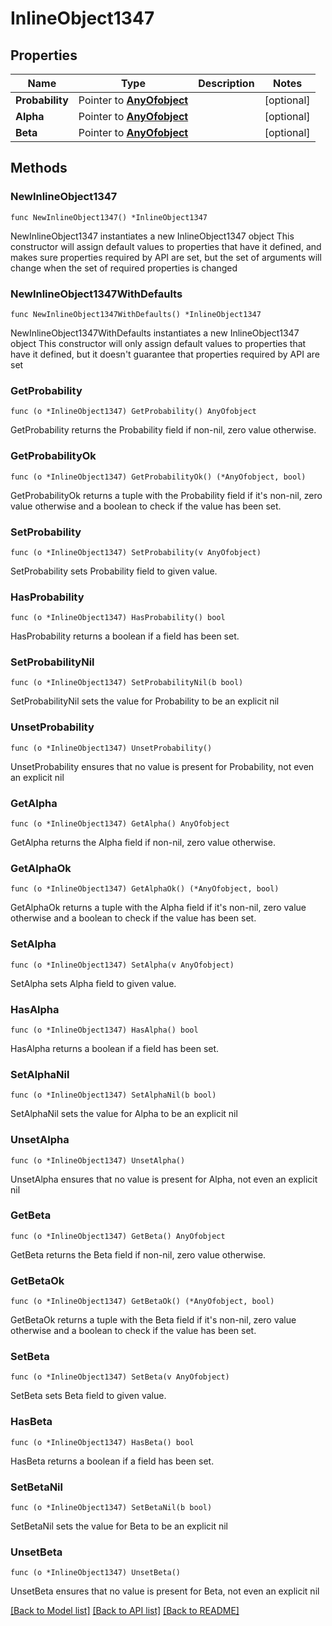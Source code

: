 # InlineObject1347

## Properties

Name | Type | Description | Notes
------------ | ------------- | ------------- | -------------
**Probability** | Pointer to [**AnyOfobject**](anyOf&lt;object&gt;.md) |  | [optional] 
**Alpha** | Pointer to [**AnyOfobject**](anyOf&lt;object&gt;.md) |  | [optional] 
**Beta** | Pointer to [**AnyOfobject**](anyOf&lt;object&gt;.md) |  | [optional] 

## Methods

### NewInlineObject1347

`func NewInlineObject1347() *InlineObject1347`

NewInlineObject1347 instantiates a new InlineObject1347 object
This constructor will assign default values to properties that have it defined,
and makes sure properties required by API are set, but the set of arguments
will change when the set of required properties is changed

### NewInlineObject1347WithDefaults

`func NewInlineObject1347WithDefaults() *InlineObject1347`

NewInlineObject1347WithDefaults instantiates a new InlineObject1347 object
This constructor will only assign default values to properties that have it defined,
but it doesn't guarantee that properties required by API are set

### GetProbability

`func (o *InlineObject1347) GetProbability() AnyOfobject`

GetProbability returns the Probability field if non-nil, zero value otherwise.

### GetProbabilityOk

`func (o *InlineObject1347) GetProbabilityOk() (*AnyOfobject, bool)`

GetProbabilityOk returns a tuple with the Probability field if it's non-nil, zero value otherwise
and a boolean to check if the value has been set.

### SetProbability

`func (o *InlineObject1347) SetProbability(v AnyOfobject)`

SetProbability sets Probability field to given value.

### HasProbability

`func (o *InlineObject1347) HasProbability() bool`

HasProbability returns a boolean if a field has been set.

### SetProbabilityNil

`func (o *InlineObject1347) SetProbabilityNil(b bool)`

 SetProbabilityNil sets the value for Probability to be an explicit nil

### UnsetProbability
`func (o *InlineObject1347) UnsetProbability()`

UnsetProbability ensures that no value is present for Probability, not even an explicit nil
### GetAlpha

`func (o *InlineObject1347) GetAlpha() AnyOfobject`

GetAlpha returns the Alpha field if non-nil, zero value otherwise.

### GetAlphaOk

`func (o *InlineObject1347) GetAlphaOk() (*AnyOfobject, bool)`

GetAlphaOk returns a tuple with the Alpha field if it's non-nil, zero value otherwise
and a boolean to check if the value has been set.

### SetAlpha

`func (o *InlineObject1347) SetAlpha(v AnyOfobject)`

SetAlpha sets Alpha field to given value.

### HasAlpha

`func (o *InlineObject1347) HasAlpha() bool`

HasAlpha returns a boolean if a field has been set.

### SetAlphaNil

`func (o *InlineObject1347) SetAlphaNil(b bool)`

 SetAlphaNil sets the value for Alpha to be an explicit nil

### UnsetAlpha
`func (o *InlineObject1347) UnsetAlpha()`

UnsetAlpha ensures that no value is present for Alpha, not even an explicit nil
### GetBeta

`func (o *InlineObject1347) GetBeta() AnyOfobject`

GetBeta returns the Beta field if non-nil, zero value otherwise.

### GetBetaOk

`func (o *InlineObject1347) GetBetaOk() (*AnyOfobject, bool)`

GetBetaOk returns a tuple with the Beta field if it's non-nil, zero value otherwise
and a boolean to check if the value has been set.

### SetBeta

`func (o *InlineObject1347) SetBeta(v AnyOfobject)`

SetBeta sets Beta field to given value.

### HasBeta

`func (o *InlineObject1347) HasBeta() bool`

HasBeta returns a boolean if a field has been set.

### SetBetaNil

`func (o *InlineObject1347) SetBetaNil(b bool)`

 SetBetaNil sets the value for Beta to be an explicit nil

### UnsetBeta
`func (o *InlineObject1347) UnsetBeta()`

UnsetBeta ensures that no value is present for Beta, not even an explicit nil

[[Back to Model list]](../README.md#documentation-for-models) [[Back to API list]](../README.md#documentation-for-api-endpoints) [[Back to README]](../README.md)


